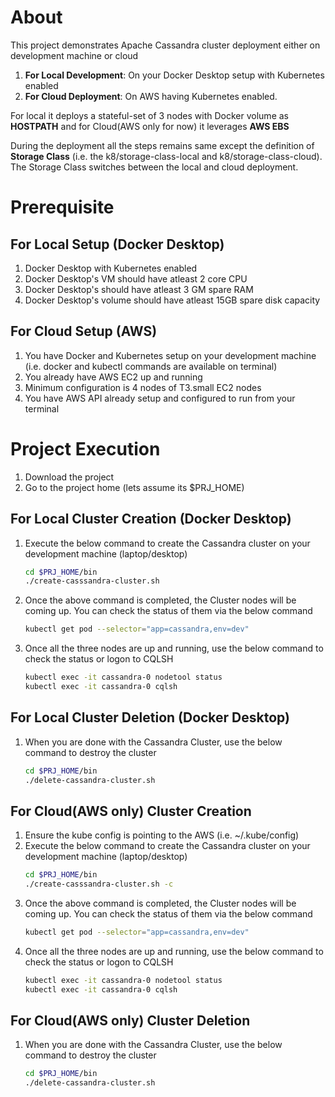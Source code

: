 
About
=====
This project demonstrates Apache Cassandra cluster deployment either on development machine or cloud

1. **For Local Development**: On your Docker Desktop setup with Kubernetes enabled
2. **For Cloud Deployment**: On AWS having Kubernetes enabled.

For local it deploys a stateful-set of 3 nodes with Docker volume as **HOSTPATH** and for Cloud(AWS only for now) it leverages **AWS EBS** 

During the deployment all the steps remains same except the definition of **Storage Class** (i.e. the k8/storage-class-local and k8/storage-class-cloud). The Storage Class switches between the local and cloud deployment.

Prerequisite
============

For Local Setup (Docker Desktop)
---------------
1. Docker Desktop with Kubernetes enabled
2. Docker Desktop's VM should have atleast 2 core CPU
3. Docker Desktop's should have atleast 3 GM spare RAM
4. Docker Desktop's volume should have atleast 15GB spare disk capacity


For Cloud Setup (AWS)
---------------------
1. You have Docker and Kubernetes setup on your development machine (i.e. docker and kubectl commands are available on terminal)
1. You already have AWS EC2 up and running
2. Minimum configuration is 4 nodes of T3.small EC2 nodes
3. You have AWS API already setup and configured to run from your terminal


Project Execution
=================

1. Download the project
2. Go to the project home (lets assume its $PRJ_HOME)

For Local Cluster Creation (Docker Desktop)
-------------------------------------------
1. Execute the below command to create the Cassandra cluster on your development machine (laptop/desktop)
    ```bash
    cd $PRJ_HOME/bin
    ./create-casssandra-cluster.sh
    ```
2. Once the above command is completed, the Cluster nodes will be coming up. You can check the status of them via the below command
    ```bash
    kubectl get pod --selector="app=cassandra,env=dev"
    ```
3. Once all the three nodes are up and running, use the below command to check the status or logon to CQLSH
    ```bash
    kubectl exec -it cassandra-0 nodetool status
    kubectl exec -it cassandra-0 cqlsh
    ```

For Local Cluster Deletion (Docker Desktop)
-------------------------------------------
1. When you are done with the Cassandra Cluster, use the below command to destroy the cluster
    ```bash
    cd $PRJ_HOME/bin
    ./delete-cassandra-cluster.sh
    ```

For Cloud(AWS only) Cluster Creation
--------------------------
1. Ensure the kube config is pointing to the AWS (i.e. ~/.kube/config)
2. Execute the below command to create the Cassandra cluster on your development machine (laptop/desktop)
    ```bash
    cd $PRJ_HOME/bin
    ./create-casssandra-cluster.sh -c
    ```
3. Once the above command is completed, the Cluster nodes will be coming up. You can check the status of them via the below command
    ```bash
    kubectl get pod --selector="app=cassandra,env=dev"
    ```
4. Once all the three nodes are up and running, use the below command to check the status or logon to CQLSH
    ```bash
    kubectl exec -it cassandra-0 nodetool status
    kubectl exec -it cassandra-0 cqlsh
    ```

For Cloud(AWS only) Cluster Deletion
--------------------------
1. When you are done with the Cassandra Cluster, use the below command to destroy the cluster
    ```bash
    cd $PRJ_HOME/bin
    ./delete-cassandra-cluster.sh
    ```
